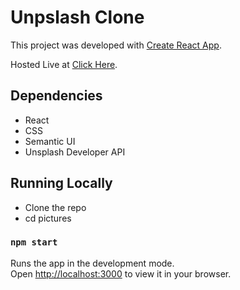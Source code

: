 # Unpslash Clone

This project was developed with [Create React App](https://github.com/facebook/create-react-app).

Hosted Live at [Click Here](https://6334105878cc096e00580052--jazzy-gnome-9f5df4.netlify.app).

## Dependencies

 - React
 - CSS
 - Semantic UI
 - Unsplash Developer API

## Running Locally

 - Clone the repo
 - cd pictures
### `npm start`

Runs the app in the development mode.\
Open [http://localhost:3000](http://localhost:3000) to view it in your browser.




